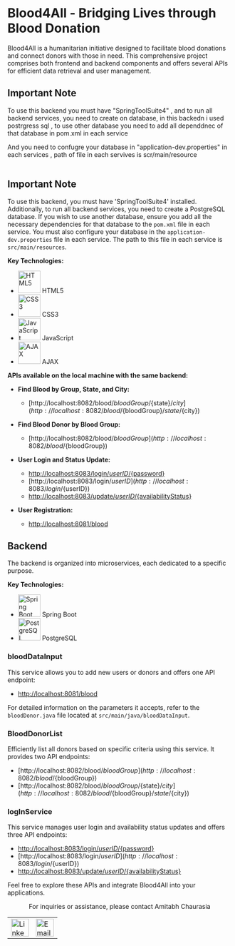 # Blood4All - Bridging Lives through Blood Donation

Blood4All is a humanitarian initiative designed to facilitate blood donations and connect donors with those in need. This comprehensive project comprises both frontend and backend components and offers several APIs for efficient data retrieval and user management.

## Important Note

To use this backend you must have "SpringToolSuite4" , and to run all backend services, you need to create on database, 
in this backedn i used postrgress sql , to use other database you need to add all dependdnec of  that database in pom.xml in each service 

And you need to confugre your database in "application-dev.properties" in each services , path of file in each servives is 
scr/main/resource


<table></table>

## Important Note

To use this backend, you must have 'SpringToolSuite4' installed. Additionally, to run all backend services, you need to create a PostgreSQL database. If you wish to use another database, ensure you add all the necessary dependencies for that database to the `pom.xml` file in each service. You must also configure your database in the `application-dev.properties` file in each service. The path to this file in each service is `src/main/resources`.

**Key Technologies:**

- <img src="https://cdn0.iconfinder.com/data/icons/social-media-2183/512/social__media__social_media__html_5_-1024.png" alt="HTML5" width="50"> HTML5
- <img src="https://cdn2.iconfinder.com/data/icons/neon-line-social-circles/100/Neon_Line_Social_Circles_50Icon_10px_grid-07-1024.png" alt="CSS3" width="50"> CSS3
- <img src="https://cdn1.iconfinder.com/data/icons/development-2-yellow/60/30_-Javascript-_development_coding_programming_code-1024.png" alt="JavaScript" width="50"> JavaScript
- <img src="https://cdn1.iconfinder.com/data/icons/programming-15/100/ProgrammingC_AJAX-1024.png" alt="AJAX" width="50"> AJAX

**APIs available on the local machine with the same backend:**

- **Find Blood by Group, State, and City:**  
  - [http://localhost:8082/blood/${bloodGroup}/${state}/${city}](http://localhost:8082/blood/${bloodGroup}/${state}/${city})

- **Find Blood Donor by Blood Group:**  
  - [http://localhost:8082/blood/${bloodGroup}](http://localhost:8082/blood/${bloodGroup})

- **User Login and Status Update:**  
  - [http://localhost:8083/login/${userID}/${password}](http://localhost:8083/login/${userID}/${password})
  - [http://localhost:8083/login/${userID}](http://localhost:8083/login/${userID})
  - [http://localhost:8083/update/${userID}/${availabilityStatus}](http://localhost:8083/update/${userID}/${availabilityStatus})

- **User Registration:**  
  - [http://localhost:8081/blood](http://localhost:8081/blood)

## Backend

The backend is organized into microservices, each dedicated to a specific purpose.

**Key Technologies:**

- <img src="https://www.vectorlogo.zone/logos/springio/springio-icon.svg" alt="Spring Boot" width="50"> Spring Boot
- <img src="https://www.vectorlogo.zone/logos/postgresql/postgresql-icon.svg" alt="PostgreSQL" width="50"> PostgreSQL

### bloodDataInput

This service allows you to add new users or donors and offers one API endpoint:

- [http://localhost:8081/blood](http://localhost:8081/blood)

For detailed information on the parameters it accepts, refer to the `bloodDonor.java` file located at `src/main/java/bloodDataInput`.

### BloodDonorList

Efficiently list all donors based on specific criteria using this service. It provides two API endpoints:

- [http://localhost:8082/blood/${bloodGroup}](http://localhost:8082/blood/${bloodGroup})
- [http://localhost:8082/blood/${bloodGroup}/${state}/${city}](http://localhost:8082/blood/${bloodGroup}/${state}/${city})

### logInService

This service manages user login and availability status updates and offers three API endpoints:

- [http://localhost:8083/login/${userID}/${password}](http://localhost:8083/login/${userID}/${password})
- [http://localhost:8083/login/${userID}](http://localhost:8083/login/${userID})
- [http://localhost:8083/update/${userID}/${availabilityStatus}](http://localhost:8083/update/${userID}/${availabilityStatus})

Feel free to explore these APIs and integrate Blood4All into your applications.

<p style="text-align: center;">For inquiries or assistance, please contact Amitabh Chaurasia</p>

<table>
<tr>
<td><a href="https://www.linkedin.com/in/amitabh-chaurasia-6883591b7/" style="display: inline-block; vertical-align: middle;"><img src="https://cdn3.iconfinder.com/data/icons/free-social-icons/67/linkedin_circle_color-1024.png" width="40" alt="LinkedIn" style="vertical-align: middle;"></a></td>
<td><a href="mailto:amitabh.12004548@lpu.in" style="display: inline-block; vertical-align: middle;">
    <img src="https://cdn4.iconfinder.com/data/icons/social-media-logos-6/512/112-gmail_email_mail-1024.png" width="40" alt="Email" style="vertical-align: middle;">
  </a></td>
</tr>
</table>






